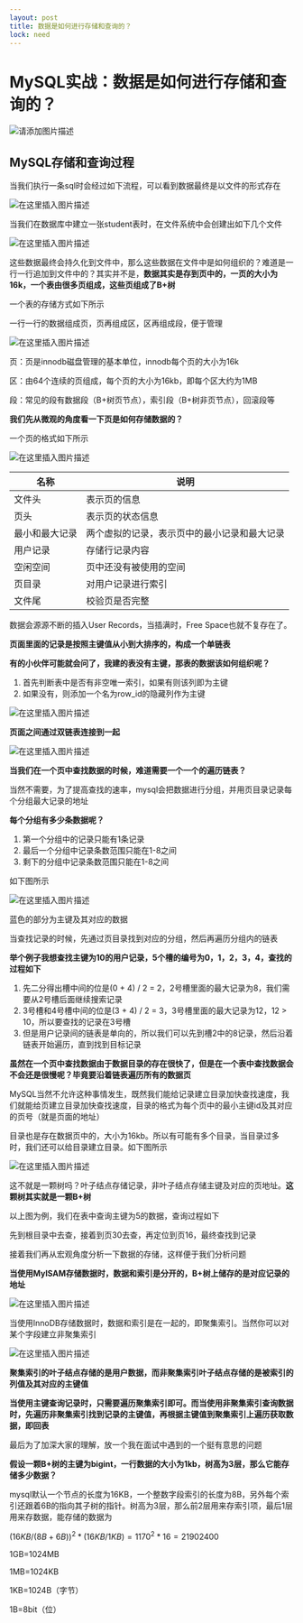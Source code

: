 ```yaml
---
layout: post
title: 数据是如何进行存储和查询的？
lock: need
---
```

# MySQL实战：数据是如何进行存储和查询的？

![请添加图片描述](https://img-blog.csdnimg.cn/6e66b2e8c09a44038dec032fd2a51b04.png)

## MySQL存储和查询过程
当我们执行一条sql时会经过如下流程，可以看到数据最终是以文件的形式存在

![在这里插入图片描述](https://img-blog.csdnimg.cn/4ad094fa0a5f40b88b7a25ab2b341d58.png)

当我们在数据库中建立一张student表时，在文件系统中会创建出如下几个文件

![在这里插入图片描述](https://img-blog.csdnimg.cn/77cf548e03d6422aa3363065c1f72103.png)

这些数据最终会持久化到文件中，那么这些数据在文件中是如何组织的？难道是一行一行追加到文件中的？其实并不是，**数据其实是存到页中的，一页的大小为16k，一个表由很多页组成，这些页组成了B+树**

一个表的存储方式如下所示

一行一行的数据组成页，页再组成区，区再组成段，便于管理

![在这里插入图片描述](https://img-blog.csdnimg.cn/c03eb67af349498bbfe0b60bdf9406af.png)

页：页是innodb磁盘管理的基本单位，innodb每个页的大小为16k

区：由64个连续的页组成，每个页的大小为16kb，即每个区大约为1MB

段：常见的段有数据段（B+树页节点），索引段（B+树非页节点），回滚段等

**我们先从微观的角度看一下页是如何存储数据的？**

一个页的格式如下所示

![在这里插入图片描述](https://img-blog.csdnimg.cn/87a4f9955cc945d7ae66220a3a6db3d2.png)

| 名称 | 说明 |
|--|--|
| 文件头 | 表示页的信息 |
|  页头| 表示页的状态信息 |
| 最小和最大记录 | 两个虚拟的记录，表示页中的最小记录和最大记录 |
| 用户记录 | 存储行记录内容 |
|  空闲空间| 页中还没有被使用的空间 |
| 页目录 | 对用户记录进行索引 |
|  文件尾| 校验页是否完整 |

数据会源源不断的插入User Records，当插满时，Free Space也就不复存在了。

**页面里面的记录是按照主键值从小到大排序的，构成一个单链表**

**有的小伙伴可能就会问了，我建的表没有主键，那表的数据该如何组织呢？**

1. 首先判断表中是否有非空唯一索引，如果有则该列即为主键
2. 如果没有，则添加一个名为row_id的隐藏列作为主键

![在这里插入图片描述](https://img-blog.csdnimg.cn/4a1a89e40a404770874f5d2395f3cbd3.png)

**页面之间通过双链表连接到一起**

![在这里插入图片描述](https://img-blog.csdnimg.cn/9733244d1c284117a4c9eeb0c7c6717e.png)

**当我们在一个页中查找数据的时候，难道需要一个一个的遍历链表？**

当然不需要，为了提高查找的速率，mysql会把数据进行分组，并用页目录记录每个分组最大记录的地址

**每个分组有多少条数据呢？**

1. 第一个分组中的记录只能有1条记录
2. 最后一个分组中记录条数范围只能在1-8之间
3. 剩下的分组中记录条数范围只能在1-8之间

如下图所示

![在这里插入图片描述](https://img-blog.csdnimg.cn/0c2238581fc048de9c01da0a168b4091.png)

蓝色的部分为主键及其对应的数据

当查找记录的时候，先通过页目录找到对应的分组，然后再遍历分组内的链表

**举个例子我想查找主键为10的用户记录，5个槽的编号为0，1，2，3，4，查找的过程如下**

1. 先二分得出槽中间的位是(0 + 4) / 2 = 2，2号槽里面的最大记录为8，我们需要从2号槽后面继续搜索记录
2. 3号槽和4号槽中间的位是(3 + 4) / 2 = 3，3号槽里面的最大记录为12，12 > 10，所以要查找的记录在3号槽
3. 但是用户记录间的链表是单向的，所以我们可以先到槽2中的8记录，然后沿着链表开始遍历，直到找到目标记录

**虽然在一个页中查找数据由于数据目录的存在很快了，但是在一个表中查找数据会不会还是很慢呢？毕竟要沿着链表遍历所有的数据页**

MySQL当然不允许这种事情发生，既然我们能给记录建立目录加快查找速度，我们就能给页建立目录加快查找速度，目录的格式为每个页中的最小主键id及其对应的页号（就是页面的地址）

目录也是存在数据页中的，大小为16kb。所以有可能有多个目录，当目录过多时，我们还可以给目录建立目录。如下图所示

![在这里插入图片描述](https://img-blog.csdnimg.cn/20bbf777104b44588a37bc5f1e33d402.png)

这不就是一颗树吗？叶子结点存储记录，非叶子结点存储主键及对应的页地址。**这颗树其实就是一颗B+树**

以上图为例，我们在表中查询主键为5的数据，查询过程如下

先到根目录中去查，接着到页30去查，再定位到页16，最终查找到记录

接着我们再从宏观角度分析一下数据的存储，这样便于我们分析问题

**当使用MyISAM存储数据时，数据和索引是分开的，B+树上储存的是对应记录的地址**

![在这里插入图片描述](https://img-blog.csdnimg.cn/9f2cf89609b94731b889011cdda36100.png)

当使用InnoDB存储数据时，数据和索引是在一起的，即聚集索引。当然你可以对某个字段建立非聚集索引

![在这里插入图片描述](https://img-blog.csdnimg.cn/c2389ccf34ac447eb564c2196136fd4e.png)

**聚集索引的叶子结点存储的是用户数据，而非聚集索引叶子结点存储的是被索引的列值及其对应的主键值**

**当使用主键查询记录时，只需要遍历聚集索引即可。而当使用非聚集索引查询数据时，先遍历非聚集索引找到记录的主键值，再根据主键值到聚集索引上遍历获取数据，即回表**

最后为了加深大家的理解，放一个我在面试中遇到的一个挺有意思的问题

**假设一颗B+树的主键为bigint，一行数据的大小为1kb，树高为3层，那么它能存储多少数据？**

mysql默认一个节点的长度为16KB，一个整数字段索引的长度为8B，另外每个索引还跟着6B的指向其子树的指针。树高为3层，那么前2层用来存索引项，最后1层用来存数据，能存储的数据为

$(16KB / (8B + 6B)) ^2 * (16KB / 1 KB) = 1170^2 * 16 = 21902400$

1GB=1024MB

1MB=1024KB

1KB=1024B（字节）

1B=8bit（位）